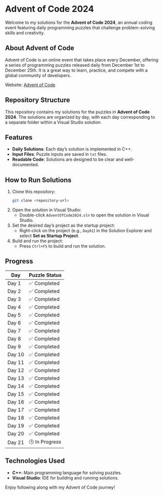 # Advent of Code 2024

Welcome to my solutions for the **Advent of Code 2024**, an annual coding event featuring daily programming puzzles that challenge problem-solving skills and creativity.

## About Advent of Code
Advent of Code is an online event that takes place every December, offering a series of programming puzzles released daily from December 1st to December 25th. It is a great way to learn, practice, and compete with a global community of developers.

Website: [Advent of Code](https://adventofcode.com/)

## Repository Structure
This repository contains my solutions for the puzzles in **Advent of Code 2024**. The solutions are organized by day, with each day corresponding to a separate folder within a Visual Studio solution.


## Features
- **Daily Solutions**: Each day’s solution is implemented in C++.
- **Input Files**: Puzzle inputs are saved in `txt` files.
- **Readable Code**: Solutions are designed to be clear and well-documented.

## How to Run Solutions
1. Clone this repository:
   ```bash
   git clone <repository-url>
   ```
2. Open the solution in Visual Studio:
   - Double-click `AdventOfCode2024.sln` to open the solution in Visual Studio.
3. Set the desired day’s project as the startup project:
   - Right-click on the project (e.g., `Day01`) in the Solution Explorer and select **Set as Startup Project**.
4. Build and run the project:
   - Press `Ctrl+F5` to build and run the solution.

## Progress
| Day   | Puzzle Status |
|-------|---------------|
| Day 1 | ✅ Completed   |
| Day 2 | ✅ Completed   |
| Day 3 | ✅ Completed   |
| Day 4 | ✅ Completed   |
| Day 5 | ✅ Completed   |
| Day 6 | ✅ Completed   |
| Day 7 | ✅ Completed   |
| Day 8 | ✅ Completed   |
| Day 9 | ✅ Completed   |
| Day 10| ✅ Completed   |
| Day 11| ✅ Completed   |
| Day 12| ✅ Completed   |
| Day 13| ✅ Completed   |
| Day 14| ✅ Completed   |
| Day 15| ✅ Completed   |
| Day 16| ✅ Completed   |
| Day 17| ✅ Completed   |
| Day 18| ✅ Completed   |
| Day 19| ✅ Completed   |
| Day 20| ✅ Completed   |
| Day 21| 🕒 In Progress |

## Technologies Used
- **C++**: Main programming language for solving puzzles.
- **Visual Studio**: IDE for building and running solutions.

Enjoy following along with my Advent of Code journey! 

